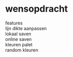 # wensopdracht

features <br>
lijn dikte aanpassen<br>
lokaal saven <br>
online saven<br>
kleuren palet<br>
random kleuren<br>


